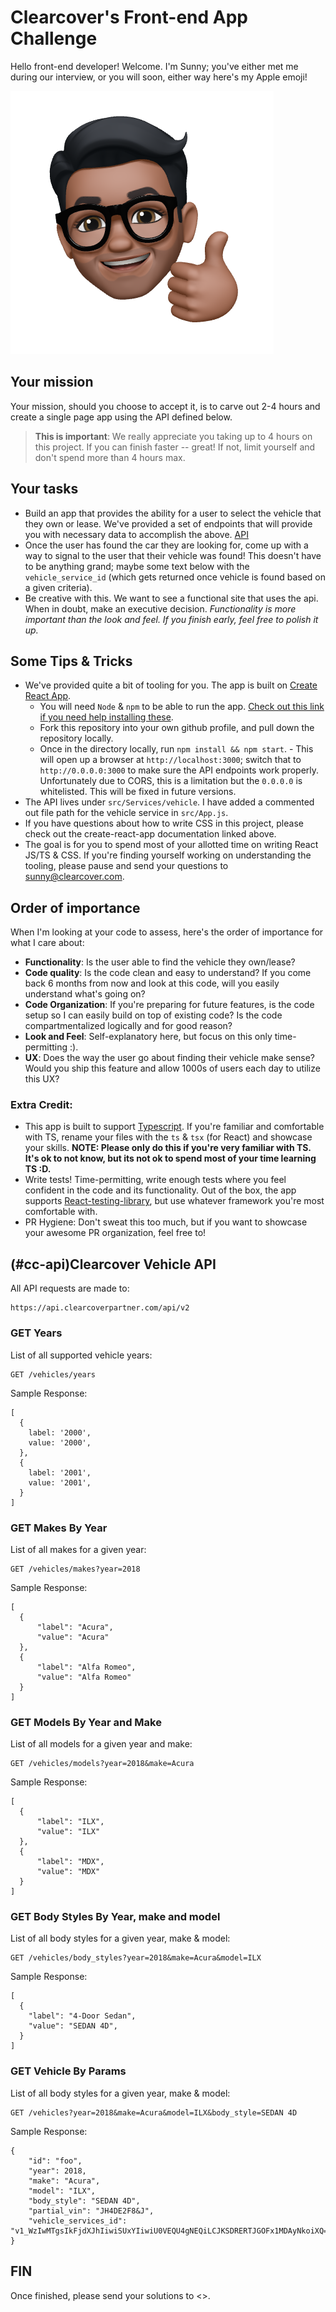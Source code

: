 # Clearcover's Front-end App Challenge

Hello front-end developer! Welcome. I'm Sunny; you've either met me during our interview, or you will soon, either way here's my Apple emoji!

![Alt text](/memoji.png?raw=true 'Me')

## Your mission

Your mission, should you choose to accept it, is to carve out 2-4 hours and create a single page app using the API defined below.

> **This is important**: We really appreciate you taking up to 4 hours on this project. If you can finish faster -- great! If not, limit yourself and don't spend more than 4 hours max.

## Your tasks

- Build an app that provides the ability for a user to select the vehicle that they own or lease. We've provided a set of endpoints that will provide you with necessary data to accomplish the above. [API](#cc-api)
- Once the user has found the car they are looking for, come up with a way to signal to the user that their vehicle was found! This doesn't have to be anything grand; maybe some text below with the `vehicle_service_id` (which gets returned once vehicle is found based on a given criteria).
- Be creative with this. We want to see a functional site that uses the api. When in doubt, make an executive decision.
  _Functionality is more important than the look and feel. If you finish early, feel free to polish it up._

## Some Tips & Tricks

- We've provided quite a bit of tooling for you. The app is built on [Create React App](https://create-react-app.dev/).
  - You will need `Node` & `npm` to be able to run the app. [Check out this link if you need help installing these](https://treehouse.github.io/installation-guides/mac/node-mac.html).
  - Fork this repository into your own github profile, and pull down the repository locally.
  - Once in the directory locally, run `npm install && npm start`. - This will open up a browser at `http://localhost:3000`; switch that to `http://0.0.0.0:3000` to make sure the API endpoints work properly. Unfortunately due to CORS, this is a limitation but the `0.0.0.0` is whitelisted. This will be fixed in future versions.
- The API lives under `src/Services/vehicle`. I have added a commented out file path for the vehicle service in `src/App.js`.
- If you have questions about how to write CSS in this project, please check out the create-react-app documentation linked above.
- The goal is for you to spend most of your allotted time on writing React JS/TS & CSS. If you're finding yourself working on understanding the tooling, please pause and send your questions to sunny@clearcover.com.

## Order of importance

When I'm looking at your code to assess, here's the order of importance for what I care about:

- **Functionality**: Is the user able to find the vehicle they own/lease?
- **Code quality**: Is the code clean and easy to understand? If you come back 6 months from now and look at this code, will you easily understand what's going on?
- **Code Organization**: If you're preparing for future features, is the code setup so I can easily build on top of existing code? Is the code compartmentalized logically and for good reason?
- **Look and Feel**: Self-explanatory here, but focus on this only time-permitting :).
- **UX**: Does the way the user go about finding their vehicle make sense? Would you ship this feature and allow 1000s of users each day to utilize this UX?

### Extra Credit:

- This app is built to support [Typescript](https://www.typescriptlang.org/). If you're familiar and comfortable with TS, rename your files with the `ts` & `tsx` (for React) and showcase your skills. **NOTE: Please only do this if you're very familiar with TS. It's ok to not know, but its not ok to spend most of your time learning TS :D.**
- Write tests! Time-permitting, write enough tests where you feel confident in the code and its functionality. Out of the box, the app supports [React-testing-library](https://github.com/testing-library/react-testing-library), but use whatever framework you're most comfortable with.
- PR Hygiene: Don't sweat this too much, but if you want to showcase your awesome PR organization, feel free to!

## (#cc-api)Clearcover Vehicle API

All API requests are made to:

```
https://api.clearcoverpartner.com/api/v2
```

### GET Years

List of all supported vehicle years:

```
GET /vehicles/years
```

Sample Response:

```
[
  {
    label: '2000',
    value: '2000',
  },
  {
    label: '2001',
    value: '2001',
  }
]
```

### GET Makes By Year

List of all makes for a given year:

```
GET /vehicles/makes?year=2018
```

Sample Response:

```
[
  {
      "label": "Acura",
      "value": "Acura"
  },
  {
      "label": "Alfa Romeo",
      "value": "Alfa Romeo"
  }
]
```

### GET Models By Year and Make

List of all models for a given year and make:

```
GET /vehicles/models?year=2018&make=Acura
```

Sample Response:

```
[
  {
      "label": "ILX",
      "value": "ILX"
  },
  {
      "label": "MDX",
      "value": "MDX"
  }
]
```

### GET Body Styles By Year, make and model

List of all body styles for a given year, make & model:

```
GET /vehicles/body_styles?year=2018&make=Acura&model=ILX
```

Sample Response:

```
[
  {
    "label": "4-Door Sedan",
    "value": "SEDAN 4D",
  }
]
```

### GET Vehicle By Params

List of all body styles for a given year, make & model:

```
GET /vehicles?year=2018&make=Acura&model=ILX&body_style=SEDAN 4D
```

Sample Response:

```
{
    "id": "foo",
    "year": 2018,
    "make": "Acura",
    "model": "ILX",
    "body_style": "SEDAN 4D",
    "partial_vin": "JH4DE2F8&J",
    "vehicle_services_id": "v1_WzIwMTgsIkFjdXJhIiwiSUxYIiwiU0VEQU4gNEQiLCJKSDRERTJGOFx1MDAyNkoiXQ=="
}
```

## FIN

Once finished, please send your solutions to <>.
